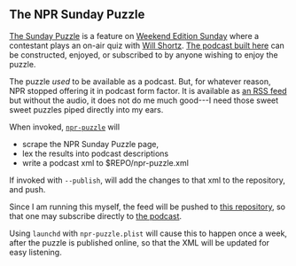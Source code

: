 ## The NPR Sunday Puzzle

[The Sunday Puzzle][npr] is a feature on [Weekend Edition Sunday][weekend-edition-sunday]
where a contestant plays an on-air quiz with [Will Shortz][shortz].
[The podcast built here][podcast] can be constructed, enjoyed, or subscribed to by anyone wishing to enjoy
the puzzle.

The puzzle _used_ to be available as a podcast.  But, for whatever reason, NPR
stopped offering it in podcast form factor.  It is available as [an RSS feed][npr-rss]
but without the audio, it does not do me much good---I need those sweet sweet
puzzles piped directly into my ears.

When invoked, [`npr-puzzle`][pages] will

 - scrape the NPR Sunday Puzzle page,
 - lex the results into podcast descriptions
 - write a podcast xml to $REPO/npr-puzzle.xml

If invoked with `--publish`, will add the changes to that xml to the repository, and push.

Since I am running this myself, the feed will be pushed to [this repository][repo],
so that one may subscribe directly to [the podcast][podcast].

Using `launchd` with `npr-puzzle.plist` will cause this to happen once a week,
after the puzzle is published online, so that the XML will be updated for easy listening.

[npr]:                      https://npr.org/puzzle
[npr-rss]:                  https://feeds.npr.org/4473090/rss.xml
[pages]:                    https://evanberkowitz.github.io/npr-sunday-puzzle-podcast/
[podcast]:                  https://raw.githubusercontent.com/evanberkowitz/npr-sunday-puzzle-podcast/master/npr-puzzle.xml
[repo]:                     https://github.com/evanberkowitz/npr-sunday-puzzle-podcast
[weekend-edition-sunday]:   https://www.npr.org/programs/weekend-edition-sunday/
[shortz]:                   https://willshortz.com/
